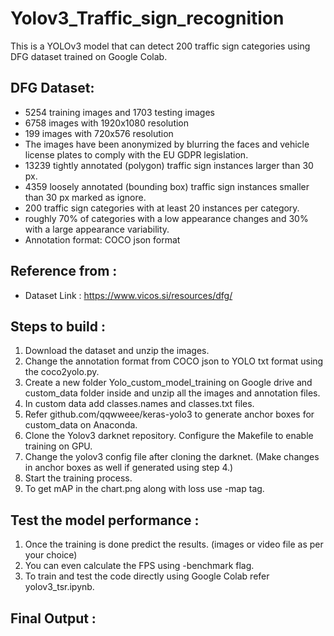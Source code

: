 # Yolov3_Traffic_sign_recognition

This is a YOLOv3 model that can detect 200 traffic sign categories using DFG dataset trained on Google Colab.

## DFG Dataset:

* 5254 training images and 1703 testing images
* 6758 images with 1920x1080 resolution
* 199 images with 720x576 resolution
* The images have been anonymized by blurring the faces and vehicle license plates to comply with the EU GDPR legislation.
* 13239 tightly annotated (polygon) traffic sign instances larger than 30 px.
* 4359 loosely annotated (bounding box) traffic sign instances smaller than 30 px marked as ignore.
* 200 traffic sign categories with at least 20 instances per category.
* roughly 70% of categories with a low appearance changes and 30% with a large appearance variability.
* Annotation format:  COCO json format

## Reference from :
* Dataset Link : https://www.vicos.si/resources/dfg/

## Steps to build :

1. Download the dataset and unzip the images.
2. Change the annotation format from COCO json to YOLO txt format using the coco2yolo.py.
3. Create a new folder Yolo_custom_model_training on Google drive and custom_data folder inside and unzip all the images and annotation files.
4. In custom data add classes.names and classes.txt files.
5. Refer github.com/qqwweee/keras-yolo3 to generate anchor boxes for custom_data on Anaconda.
6. Clone the Yolov3 darknet repository. Configure the Makefile to enable training on GPU.
7. Change the yolov3 config file after cloning the darknet. (Make changes in anchor boxes as well if generated using step 4.)
8. Start the training process.
9. To get mAP in the chart.png along with loss use -map tag.

## Test the model performance :
1. Once the training is done predict the results. (images or video file as per your choice)
2. You can even calculate the FPS using -benchmark flag.
3. To train and test the code directly using Google Colab refer yolov3_tsr.ipynb.

## Final Output :


